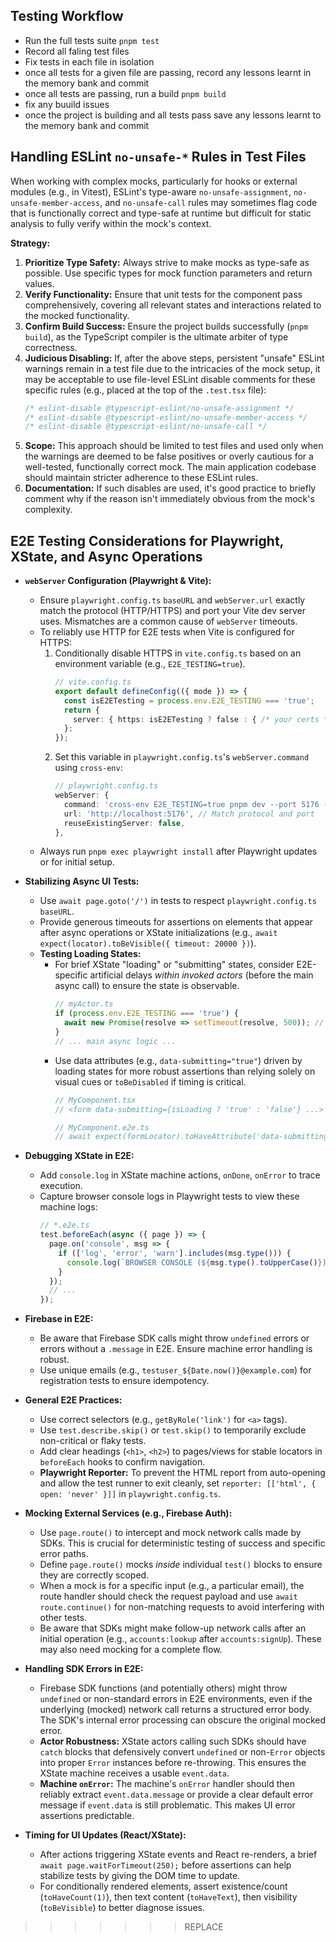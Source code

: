 ## Testing Workflow
- Run the full tests suite `pnpm test`
- Record all faling test files
- Fix tests in each file in isolation
- once all tests for a given file are passing, record any lessons learnt in the memory bank and commit
- once all tests are passing, run a build `pnpm build`
- fix any buuild issues
- once the project is building and all tests pass save any lessons learnt to the memory bank and commit

## Handling ESLint `no-unsafe-*` Rules in Test Files

When working with complex mocks, particularly for hooks or external modules (e.g., in Vitest), ESLint's type-aware `no-unsafe-assignment`, `no-unsafe-member-access`, and `no-unsafe-call` rules may sometimes flag code that is functionally correct and type-safe at runtime but difficult for static analysis to fully verify within the mock's context.

**Strategy:**

1.  **Prioritize Type Safety:** Always strive to make mocks as type-safe as possible. Use specific types for mock function parameters and return values.
2.  **Verify Functionality:** Ensure that unit tests for the component pass comprehensively, covering all relevant states and interactions related to the mocked functionality.
3.  **Confirm Build Success:** Ensure the project builds successfully (`pnpm build`), as the TypeScript compiler is the ultimate arbiter of type correctness.
4.  **Judicious Disabling:** If, after the above steps, persistent "unsafe" ESLint warnings remain in a test file due to the intricacies of the mock setup, it may be acceptable to use file-level ESLint disable comments for these specific rules (e.g., placed at the top of the `.test.tsx` file):
    ```typescript
    /* eslint-disable @typescript-eslint/no-unsafe-assignment */
    /* eslint-disable @typescript-eslint/no-unsafe-member-access */
    /* eslint-disable @typescript-eslint/no-unsafe-call */
    ```
5.  **Scope:** This approach should be limited to test files and used only when the warnings are deemed to be false positives or overly cautious for a well-tested, functionally correct mock. The main application codebase should maintain stricter adherence to these ESLint rules.
6.  **Documentation:** If such disables are used, it's good practice to briefly comment why if the reason isn't immediately obvious from the mock's complexity.

## E2E Testing Considerations for Playwright, XState, and Async Operations

- **`webServer` Configuration (Playwright & Vite):**
    - Ensure `playwright.config.ts` `baseURL` and `webServer.url` exactly match the protocol (HTTP/HTTPS) and port your Vite dev server uses. Mismatches are a common cause of `webServer` timeouts.
    - To reliably use HTTP for E2E tests when Vite is configured for HTTPS:
        1. Conditionally disable HTTPS in `vite.config.ts` based on an environment variable (e.g., `E2E_TESTING=true`).
           ```typescript
           // vite.config.ts
           export default defineConfig(({ mode }) => {
             const isE2ETesting = process.env.E2E_TESTING === 'true';
             return {
               server: { https: isE2ETesting ? false : { /* your certs */ } },
             };
           });
           ```
        2. Set this variable in `playwright.config.ts`'s `webServer.command` using `cross-env`:
           ```typescript
           // playwright.config.ts
           webServer: {
             command: 'cross-env E2E_TESTING=true pnpm dev --port 5176 --host',
             url: 'http://localhost:5176', // Match protocol and port
             reuseExistingServer: false,
           },
           ```
    - Always run `pnpm exec playwright install` after Playwright updates or for initial setup.

- **Stabilizing Async UI Tests:**
    - Use `await page.goto('/')` in tests to respect `playwright.config.ts` `baseURL`.
    - Provide generous timeouts for assertions on elements that appear after async operations or XState initializations (e.g., `await expect(locator).toBeVisible({ timeout: 20000 })`).
    - **Testing Loading States:**
        - For brief XState "loading" or "submitting" states, consider E2E-specific artificial delays *within invoked actors* (before the main async call) to ensure the state is observable.
          ```typescript
          // myActor.ts
          if (process.env.E2E_TESTING === 'true') {
            await new Promise(resolve => setTimeout(resolve, 500)); // Delay
          }
          // ... main async logic ...
          ```
        - Use data attributes (e.g., `data-submitting="true"`) driven by loading states for more robust assertions than relying solely on visual cues or `toBeDisabled` if timing is critical.
          ```typescript
          // MyComponent.tsx
          // <form data-submitting={isLoading ? 'true' : 'false'} ...>

          // MyComponent.e2e.ts
          // await expect(formLocator).toHaveAttribute('data-submitting', 'true');
          ```

- **Debugging XState in E2E:**
    - Add `console.log` in XState machine actions, `onDone`, `onError` to trace execution.
    - Capture browser console logs in Playwright tests to view these machine logs:
      ```typescript
      // *.e2e.ts
      test.beforeEach(async ({ page }) => {
        page.on('console', msg => {
          if (['log', 'error', 'warn'].includes(msg.type())) {
            console.log(`BROWSER CONSOLE (${msg.type().toUpperCase()}): ${msg.text()}`);
          }
        });
        // ...
      });
      ```
- **Firebase in E2E:**
    - Be aware that Firebase SDK calls might throw `undefined` errors or errors without a `.message` in E2E. Ensure machine error handling is robust.
    - Use unique emails (e.g., `testuser_${Date.now()}@example.com`) for registration tests to ensure idempotency.
- **General E2E Practices:**
    - Use correct selectors (e.g., `getByRole('link')` for `<a>` tags).
    - Use `test.describe.skip()` or `test.skip()` to temporarily exclude non-critical or flaky tests.
    - Add clear headings (`<h1>`, `<h2>`) to pages/views for stable locators in `beforeEach` hooks to confirm navigation.
    - **Playwright Reporter:** To prevent the HTML report from auto-opening and allow the test runner to exit cleanly, set `reporter: [['html', { open: 'never' }]]` in `playwright.config.ts`.

- **Mocking External Services (e.g., Firebase Auth):**
    - Use `page.route()` to intercept and mock network calls made by SDKs. This is crucial for deterministic testing of success and specific error paths.
    - Define `page.route()` mocks *inside* individual `test()` blocks to ensure they are correctly scoped.
    - When a mock is for a specific input (e.g., a particular email), the route handler should check the request payload and use `await route.continue()` for non-matching requests to avoid interfering with other tests.
    - Be aware that SDKs might make follow-up network calls after an initial operation (e.g., `accounts:lookup` after `accounts:signUp`). These may also need mocking for a complete flow.

- **Handling SDK Errors in E2E:**
    - Firebase SDK functions (and potentially others) might throw `undefined` or non-standard errors in E2E environments, even if the underlying (mocked) network call returns a structured error body. The SDK's internal error processing can obscure the original mocked error.
    - **Actor Robustness:** XState actors calling such SDKs should have `catch` blocks that defensively convert `undefined` or non-`Error` objects into proper `Error` instances before re-throwing. This ensures the XState machine receives a usable `event.data`.
    - **Machine `onError`:** The machine's `onError` handler should then reliably extract `event.data.message` or provide a clear default error message if `event.data` is still problematic. This makes UI error assertions predictable.

- **Timing for UI Updates (React/XState):**
    - After actions triggering XState events and React re-renders, a brief `await page.waitForTimeout(250);` before assertions can help stabilize tests by giving the DOM time to update.
    - For conditionally rendered elements, assert existence/count (`toHaveCount(1)`), then text content (`toHaveText`), then visibility (`toBeVisible`) to better diagnose issues.
>>>>>>> REPLACE
